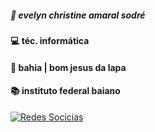 ##### 🎀 evelyn christine amaral sodré
#### 💻 téc. informática
#### 🌱 bahia | bom jesus da lapa
#### 📚 instituto federal baiano

[![Redes Socicias](https://img.shields.io/badge/Spotify-1ED760?&style=for-the-badge&logo=spotify&logoColor=white
)](https://open.spotify.com/playlist/2QPs5RkUVeOk4b3jxbUPQu)
